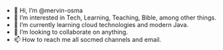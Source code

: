 - 👋 Hi, I’m @mervin-osma
- 👀 I’m interested in Tech, Learning, Teaching, Bible, among other things.
- 🌱 I’m currently learning cloud technologies and modern Java.
- 💞️ I’m looking to collaborate on anything.
- 📫 How to reach me all socmed channels and email.

<!---
mervin-osma/mervin-osma is a ✨ special ✨ repository because its `README.md` (this file) appears on your GitHub profile.
You can click the Preview link to take a look at your changes.
--->
